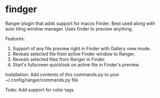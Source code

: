 # findger
Ranger plugin that adds support for macos Finder. Best used along with auto tiling window manager. Uses finder to preview anything.

Features:

  1. Support of any file preview right in Finder with Gallery view mode.
  2. Reveals selected file from active Finder window to Ranger.
  3. Reveals selected files from Ranger in Finder.
  4. Start's fullscreen quicklook on active file in Finder's preview.

Installation:
  Add contents of this commands.py to your ~/.config/ranger/commands.py file

Todo: Add support for color tags.
